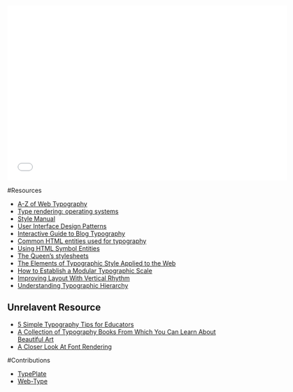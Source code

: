 <iframe src="//player.vimeo.com/video/40110798" width="640" height="400px" frameborder="0" webkitallowfullscreen mozallowfullscreen allowfullscreen></iframe>


#Resources
+ [A-Z of Web Typography](http://hub.tutsplus.com/sessions/a-z-of-web-typography--webdesign-11706)
+ [Type rendering: operating systems](http://blog.typekit.com/2010/10/15/type-rendering-operating-systems)
+ [Style Manual](http://stylemanual.org)
+ [User Interface Design Patterns]( http://ui-patterns.com)
+ [Interactive Guide to Blog Typography](http://www.kaikkonendesign.fi/typography)
+ [Common HTML entities used for typography](http://www.w3.org/wiki/Common_HTML_entities_used_for_typography)
+ [Using HTML Symbol Entities ](http://webdesignerwall.com/tutorials/using-html-symbol-entities)
+ [The Queen’s stylesheets](http://spiffingcss.com)
+ [The Elements of Typographic Style Applied to the Web](http://webtypography.net/toc)
+ [How to Establish a Modular Typographic Scale](http://hub.tutsplus.com/tutorials/how-to-establish-a-modular-typographic-scale--webdesign-14927)
+ [Improving Layout With Vertical Rhythm](http://hub.tutsplus.com/articles/improving-layout-with-vertical-rhythm--webdesign-14070)
+ [Understanding Typographic Hierarchy](http://hub.tutsplus.com/articles/understanding-typographic-hierarchy--webdesign-11636)


## Unrelavent Resource
+ [5 Simple Typography Tips for Educators](http://www.designyourway.net/blog/resources/a-collection-of-typography-books-from-which-you-can-learn-about-this-beautiful-art/)
+ [A Collection of Typography Books From Which You Can Learn About Beautiful Art](http://www.designyourway.net/blog/resources/a-collection-of-typography-books-from-which-you-can-learn-about-this-beautiful-art/)
+ [A Closer Look At Font Rendering](http://www.smashingmagazine.com/2012/04/24/a-closer-look-at-font-rendering/)

#Contributions
+ [TypePlate](https://github.com/typeplate/typeplate.github.io)
+ [Web-Type](https://github.com/AdamBlumMusic/Web-Type)